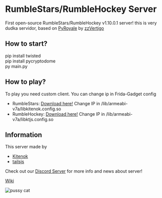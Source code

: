 # RumbleStars/RumbleHockey Server
First open-source RumbleStars/RumbleHockey v1.10.0.1 server! this is very dudka servidor, based on [PyRoyale](https://github.com/zzvertigo/pyroyale) by [zzVertigo](https://github.com/zzvertigo)

## How to start?
pip install twisted<br>
pip install pycryptodome<br>
py main.py

## How to play?
To play you need custom client. You can change ip in Frida-Gadget config
* RumbleStars: [Download here!](https://drive.google.com/file/d/1_-65P7-7rwClmc4Iy19_LI1SdCMu_aRL/view?usp=sharing) Change IP in /lib/armeabi-v7a/libkitenok.config.so
* RumbleHockey: [Download here!](https://mega.nz/file/3ixS2Z5L#mN0eNLm0Iv7ETgIB86SRij9N3g9lR5wfkf5g9eDuQdU) Change IP in /lib/armeabi-v7a/libktjs.config.so

## Information
This server made by
* [Kitenok](https://github.com/kitenok228)
* [tailsjs](https://github.com/tailsjs)

Check out our [Discord Server](https://discord.gg/uV46YKbU5R) for more info and news about server!

[Wiki](https://github.com/KTJS-TEAM/FrogmindRumble-Server/wiki)

![pussy cat](https://github.com/KTJS-TEAM/FrogmindRumble-Server/raw/main/cat.png)
